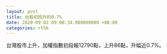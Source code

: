 ```yaml
---
layout: post
title: 台股初段升約0.7%
date: 2020-09-02 09:08:34.000000000 +08:00
categories: rthk
---
```


台灣股市上升，加權指數初段報12790點，上升86點，升幅近0.7%。
